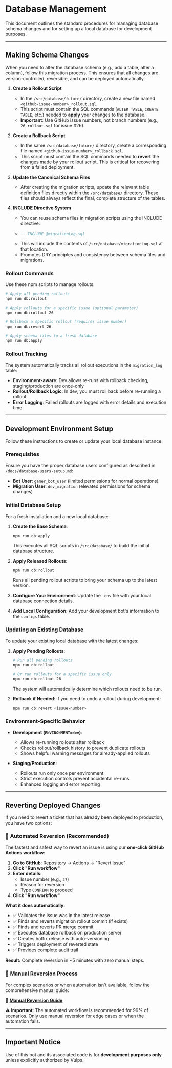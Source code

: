 # Database Management

This document outlines the standard procedures for managing database schema changes and for setting up a local database for development purposes.

---

## Making Schema Changes

When you need to alter the database schema (e.g., add a table, alter a column), follow this migration process. This ensures that all changes are version-controlled, reversible, and can be deployed automatically.

1.  **Create a Rollout Script**
    -   In the `/src/database/future/` directory, create a new file named `<github-issue-number>_rollout.sql`.
    -   This script must contain the SQL commands (`ALTER TABLE`, `CREATE TABLE`, etc.) needed to **apply** your changes to the database.
    -   **Important**: Use GitHub issue numbers, not branch numbers (e.g., `26_rollout.sql` for issue #26).

2.  **Create a Rollback Script**
    -   In the same `/src/database/future/` directory, create a corresponding file named `<github-issue-number>_rollback.sql`.
    -   This script must contain the SQL commands needed to **revert** the changes made by your rollout script. This is critical for recovering from a failed deployment.

3.  **Update the Canonical Schema Files**
    -   After creating the migration scripts, update the relevant table definition files directly within the `/src/database/` directory. These files should always reflect the final, complete structure of the tables.

4.  **INCLUDE Directive System**
    -   You can reuse schema files in migration scripts using the INCLUDE directive:
    -   ```sql
        -- INCLUDE @migrationLog.sql
        ```
    -   This will include the contents of `/src/database/migrationLog.sql` at that location.
    -   Promotes DRY principles and consistency between schema files and migrations.

### Rollout Commands

Use these npm scripts to manage rollouts:

```bash
# Apply all pending rollouts
npm run db:rollout

# Apply rollouts for a specific issue (optional parameter)
npm run db:rollout 26

# Rollback a specific rollout (requires issue number)
npm run db:revert 26

# Apply schema files to a fresh database
npm run db:apply
```

### Rollout Tracking

The system automatically tracks all rollout executions in the `migration_log` table:
- **Environment-aware**: Dev allows re-runs with rollback checking, staging/production are once-only
- **Rollout/Rollback Logic**: In dev, you must roll back before re-running a rollout
- **Error Logging**: Failed rollouts are logged with error details and execution time

---

## Development Environment Setup

Follow these instructions to create or update your local database instance.

### Prerequisites

Ensure you have the proper database users configured as described in `/docs/database-users-setup.md`:
- **Bot User**: `gamer_bot_user` (limited permissions for normal operations)
- **Migration User**: `dev_migration` (elevated permissions for schema changes)

### Initial Database Setup

For a fresh installation and a new local database:

1.  **Create the Base Schema**: 
    ```bash
    npm run db:apply
    ```
    This executes all SQL scripts in `/src/database/` to build the initial database structure.

2.  **Apply Released Rollouts**: 
    ```bash
    npm run db:rollout
    ```
    Runs all pending rollout scripts to bring your schema up to the latest version.

3.  **Configure Your Environment**: Update the `.env` file with your local database connection details.
4.  **Add Local Configuration**: Add your development bot's information to the `configs` table.

### Updating an Existing Database

To update your existing local database with the latest changes:

1.  **Apply Pending Rollouts**: 
    ```bash
    # Run all pending rollouts
    npm run db:rollout
    
    # Or run rollouts for a specific issue only
    npm run db:rollout 26
    ```
    The system will automatically determine which rollouts need to be run.

2.  **Rollback if Needed**: If you need to undo a rollout during development:
    ```bash
    npm run db:revert <issue-number>
    ```

### Environment-Specific Behavior

- **Development (`ENVIRONMENT=dev`)**: 
  - Allows re-running rollouts after rollback
  - Checks rollout/rollback history to prevent duplicate rollouts
  - Shows helpful warning messages for already-applied rollouts

- **Staging/Production**: 
  - Rollouts run only once per environment
  - Strict execution controls prevent accidental re-runs
  - Enhanced logging and error reporting

---

## Reverting Deployed Changes

If you need to revert a ticket that has already been deployed to production, you have two options:

### 🤖 **Automated Reversion (Recommended)**

The fastest and safest way to revert an issue is using our **one-click GitHub Actions workflow**:

1. **Go to GitHub**: Repository → Actions → "Revert Issue"
2. **Click "Run workflow"** 
3. **Enter details**:
   - Issue number (e.g., `27`)
   - Reason for reversion
   - Type `CONFIRM` to proceed
4. **Click "Run workflow"**

**What it does automatically:**
- ✅ Validates the issue was in the latest release
- ✅ Finds and reverts migration rollout commit (if exists)
- ✅ Finds and reverts PR merge commit
- ✅ Executes database rollback on production server
- ✅ Creates hotfix release with auto-versioning
- ✅ Triggers deployment of reverted state
- ✅ Provides complete audit trail

**Result:** Complete reversion in ~5 minutes with zero manual steps.

### 🔧 **Manual Reversion Process**

For complex scenarios or when automation isn't available, follow the comprehensive manual guide:

📖 **[Manual Reversion Guide](./reverting%20your%20ticket.md)**

**⚠️ Important**: The automated workflow is recommended for 99% of scenarios. Only use manual reversion for edge cases or when the automation fails.

---

## Important Notice

Use of this bot and its associated code is for **development purposes only** unless explicitly authorized by Vulps.